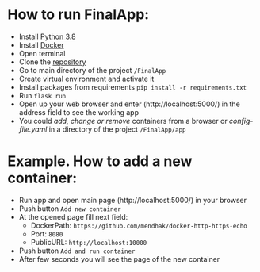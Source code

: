# How to run FinalApp:

 - Install [Python 3.8](https://www.python.org/downloads/)
- Install [Docker](https://www.docker.com/)
- Open terminal
- Clone the [repository](https://github.com/kuzaster/python_training_2020/tree/main/FinalApp)
- Go to main directory of the project `/FinalApp`
- Create virtual environment and activate it
- Install packages from requirements `pip install -r requirements.txt`
 - Run `flask run` 
- Open up your web browser and enter (http://localhost:5000/) in the address field to see the working app
- You could _add, change or remove_ containers from a browser or _config-file.yaml_ in a directory of the project `/FinalApp/app`

# Example. How to add a new container:

- Run app and open main page (http://localhost:5000/) in your browser
- Push button `Add new container`
- At the opened page fill next field:
  - DockerPath: `https://github.com/mendhak/docker-http-https-echo`
  - Port: `8080`
  - PublicURL: `http://localhost:10000`
- Push button `Add and run container`
- After few seconds you will see the page of the new container